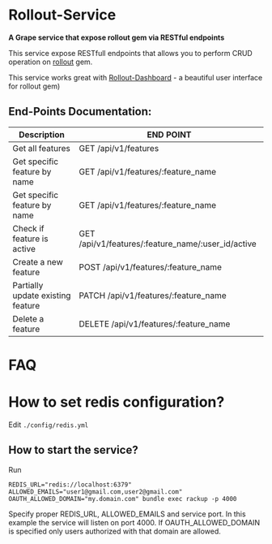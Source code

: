 # Rollout-Service
**A Grape service that expose rollout gem via RESTful endpoints**

This service expose RESTfull endpoints that allows you to perform CRUD operation on [rollout](https://github.com/fetlife/rollout) gem.

This service works great with [Rollout-Dashboard](https://github.com/fiverr/rollout_dashboard) - a beautiful user interface for rollout gem) 

## End-Points Documentation:

| Description   | END POINT     |
| ------------- | ------------- |
| Get all features  | GET /api/v1/features  |
| Get specific feature by name  | GET /api/v1/features/:feature_name  |
| Get specific feature by name  | GET /api/v1/features/:feature_name  |
| Check if feature is active  | GET /api/v1/features/:feature_name/:user_id/active  |
| Create a new feature  | POST /api/v1/features/:feature_name  |
| Partially update existing feature  | PATCH /api/v1/features/:feature_name  |
| Delete a feature  | DELETE /api/v1/features/:feature_name  |


# FAQ

# How to set redis configuration?
Edit `./config/redis.yml`

## How to start the service? 
Run 
```
REDIS_URL="redis://localhost:6379" ALLOWED_EMAILS="user1@gmail.com,user2@gmail.com" OAUTH_ALLOWED_DOMAIN="my.domain.com" bundle exec rackup -p 4000
```
Specify proper REDIS_URL, ALLOWED_EMAILS and service port. In this example the service will listen on port 4000.
If OAUTH_ALLOWED_DOMAIN is specified only users authorized with that domain are allowed.